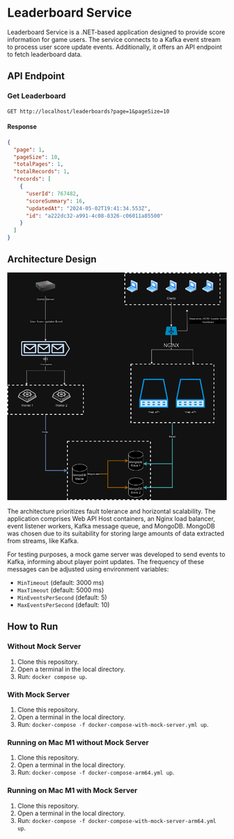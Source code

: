 # Leaderboard Service

Leaderboard Service is a .NET-based application designed to provide score information for game users. The service connects to a Kafka event stream to process user score update events. Additionally, it offers an API endpoint to fetch leaderboard data.

## API Endpoint

### Get Leaderboard
```
GET http://localhost/leaderboards?page=1&pageSize=10
```

#### Response
```json
{
  "page": 1,
  "pageSize": 10,
  "totalPages": 1,
  "totalRecords": 1,
  "records": [
    {
      "userId": 767482,
      "scoreSummary": 16,
      "updatedAt": "2024-05-02T19:41:34.553Z",
      "id": "a222dc32-a991-4c08-8326-c06011a85500"
    }
  ]
}
```

## Architecture Design

![Leaderboard Design](Images/LeaderBoardDesign.png)

The architecture prioritizes fault tolerance and horizontal scalability. The application comprises Web API Host containers, an Nginx load balancer, event listener workers, Kafka message queue, and MongoDB. MongoDB was chosen due to its suitability for storing large amounts of data extracted from streams, like Kafka.

For testing purposes, a mock game server was developed to send events to Kafka, informing about player point updates. The frequency of these messages can be adjusted using environment variables:

- `MinTimeout` (default: 3000 ms)
- `MaxTimeout` (default: 5000 ms)
- `MinEventsPerSecond` (default: 5)
- `MaxEventsPerSecond` (default: 10)

## How to Run

### Without Mock Server
1. Clone this repository.
2. Open a terminal in the local directory.
3. Run: `docker compose up`.

### With Mock Server
1. Clone this repository.
2. Open a terminal in the local directory.
3. Run: `docker-compose -f docker-compose-with-mock-server.yml up`.

### Running on Mac M1 without Mock Server
1. Clone this repository.
2. Open a terminal in the local directory.
3. Run: `docker-compose -f docker-compose-arm64.yml up`.

### Running on Mac M1 with Mock Server
1. Clone this repository.
2. Open a terminal in the local directory.
3. Run: `docker-compose -f docker-compose-with-mock-server-arm64.yml up`.